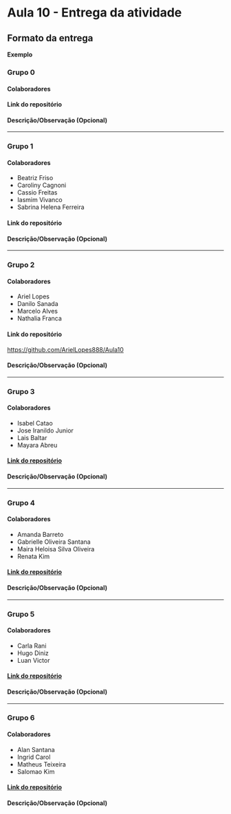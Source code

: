 # Aula 10 - Entrega da atividade


## Formato da entrega

**Exemplo**

### Grupo 0

#### Colaboradores

#### Link do repositório

#### Descrição/Observação (Opcional)

----

### Grupo 1

#### Colaboradores

- Beatriz Friso
- Caroliny Cagnoni
- Cassio Freitas
- Iasmim Vivanco
- Sabrina Helena Ferreira

#### Link do repositório

#### Descrição/Observação (Opcional)

----

### Grupo 2

#### Colaboradores

- Ariel Lopes
- Danilo Sanada
- Marcelo Alves
- Nathalia Franca

#### Link do repositório
https://github.com/ArielLopes888/Aula10
#### Descrição/Observação (Opcional)

----

### Grupo 3

#### Colaboradores

- Isabel Catao
- Jose Iranildo Junior
- Lais Baltar
- Mayara Abreu

#### [Link do repositório](https://github.com/isabelalvescatao/aula10-Introducao_a_programacao_orientada_a_objeto)

#### Descrição/Observação (Opcional)

----

### Grupo 4

#### Colaboradores

- Amanda Barreto
- Gabrielle Oliveira Santana
- Maira Heloisa Silva Oliveira
- Renata Kim

#### [Link do repositório](https://github.com/amandacbarreto/aula10_orientacao-a-objetos/tree/main/mesa-de-trabalho)

#### Descrição/Observação (Opcional)

----

### Grupo 5

#### Colaboradores

- Carla Rani
- Hugo Diniz
- Luan Victor

#### [Link do repositório](https://github.com/Hugogdiniz/Aula-10-refatorando-exercicios-poo)

#### Descrição/Observação (Opcional)

----

### Grupo 6

#### Colaboradores

- Alan Santana
- Ingrid Carol
- Matheus Teixeira
- Salomao Kim

#### [Link do repositório](https://github.com/sekimzero/Aula10-Refatoracao)

#### Descrição/Observação (Opcional)
